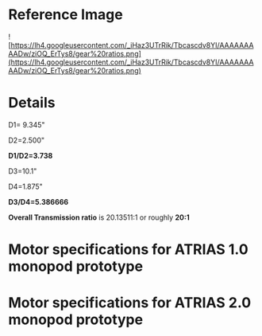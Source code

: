 # Reference Image #

![https://lh4.googleusercontent.com/_iHaz3UTrRik/Tbcascdv8YI/AAAAAAAAADw/ziOQ_ErTys8/gear%20ratios.png](https://lh4.googleusercontent.com/_iHaz3UTrRik/Tbcascdv8YI/AAAAAAAAADw/ziOQ_ErTys8/gear%20ratios.png)


# Details #
D1= 9.345"

D2=2.500"

**D1/D2=3.738**

D3=10.1"

D4=1.875"

**D3/D4=5.386666**

**Overall Transmission ratio** is 20.13511:1 or roughly **20:1**

# Motor specifications for ATRIAS 1.0 monopod prototype #



# Motor specifications for ATRIAS 2.0 monopod prototype #